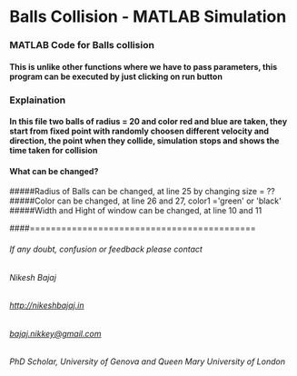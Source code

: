 # Balls Collision -  MATLAB Simulation
### MATLAB Code for Balls collision
#### This is unlike other functions where we have to pass parameters, this program can be executed by just clicking on run button

### Explaination
#### In this file two balls of radius = 20 and color red and blue are taken, they start from fixed point with randomly choosen different velocity and direction, the point when they collide, simulation stops and shows the time taken for collision

#### What can be changed?

#####Radius of Balls can be changed, at line 25 by changing size = ??
#####Color can be changed, at line 26 and 27, color1 ='green' or 'black'
#####Width and Hight of window can be changed, at line 10 and 11

####===========================================
###### If any doubt, confusion or feedback please contact
###### Nikesh Bajaj
###### http://nikeshbajaj.in
###### bajaj.nikkey@gmail.com
###### PhD Scholar, University of Genova and Queen Mary University of London


